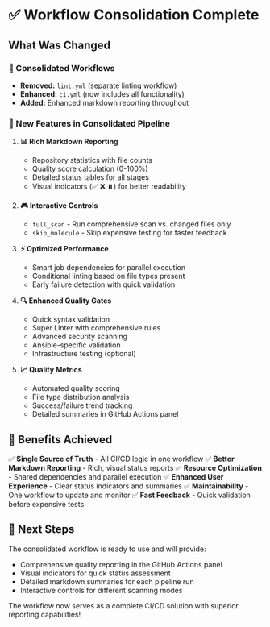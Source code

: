 # ✅ Workflow Consolidation Complete

## What Was Changed

### 🔄 Consolidated Workflows
- **Removed:** `lint.yml` (separate linting workflow)
- **Enhanced:** `ci.yml` (now includes all functionality)
- **Added:** Enhanced markdown reporting throughout

### 🎯 New Features in Consolidated Pipeline

1. **📊 Rich Markdown Reporting**
   - Repository statistics with file counts
   - Quality score calculation (0-100%)
   - Detailed status tables for all stages
   - Visual indicators (✅ ❌ ⏸️) for better readability

2. **🎮 Interactive Controls**
   - `full_scan` - Run comprehensive scan vs. changed files only
   - `skip_molecule` - Skip expensive testing for faster feedback

3. **⚡ Optimized Performance**
   - Smart job dependencies for parallel execution
   - Conditional linting based on file types present
   - Early failure detection with quick validation

4. **🔍 Enhanced Quality Gates**
   - Quick syntax validation
   - Super Linter with comprehensive rules
   - Advanced security scanning
   - Ansible-specific validation
   - Infrastructure testing (optional)

5. **📈 Quality Metrics**
   - Automated quality scoring
   - File type distribution analysis
   - Success/failure trend tracking
   - Detailed summaries in GitHub Actions panel

## 🎯 Benefits Achieved

✅ **Single Source of Truth** - All CI/CD logic in one workflow
✅ **Better Markdown Reporting** - Rich, visual status reports
✅ **Resource Optimization** - Shared dependencies and parallel execution
✅ **Enhanced User Experience** - Clear status indicators and summaries
✅ **Maintainability** - One workflow to update and monitor
✅ **Fast Feedback** - Quick validation before expensive tests

## 🚀 Next Steps

The consolidated workflow is ready to use and will provide:
- Comprehensive quality reporting in the GitHub Actions panel
- Visual indicators for quick status assessment
- Detailed markdown summaries for each pipeline run
- Interactive controls for different scanning modes

The workflow now serves as a complete CI/CD solution with superior reporting capabilities!
